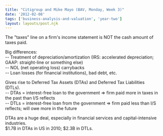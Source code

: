 ```yaml
---
title: "Citigroup and Mike Mayo (BAV, Monday, Week 3)"
date: '2012-02-08'
tags: ['business-analysis-and-valuation', 'year-two']
layout: layouts/post.njk
---
```


The "taxes" line on a firm's income statement is NOT the cash amount of taxes paid.

Big differences:\
-- Treatment of depreciation/amortization (IRS: accelerated depreciation; GAAP: straight-line or something else)\
-- NOL (net operating loss) carrybacks\
-- Loan losses (for financial institutions), bad debt, etc.

Gives rise to Deferred Tax Assets (DTAs) and Deferred Tax Liabilities (DTLs).\
-- DTAs = interest-free loan to the government => firm paid more in taxes in the past than I/S reflects\
-- DTLs = interest-free loan from the government => firm paid less than I/S reflects; will owe more in the future

DTAs are a huge deal, especially in financial services and capital-intensive industries.\
$1.7B in DTAs in US in 2010; $2.3B in DTLs.
